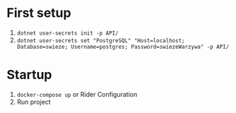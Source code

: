 # First setup
1. ```dotnet user-secrets init -p API/```
2. ```dotnet user-secrets set "PostgreSQL" "Host=localhost; Database=swieze; Username=postgres; Password=swiezeWarzywa" -p API/```

# Startup
1. ```docker-compose up``` or Rider Configuration
2. Run project
